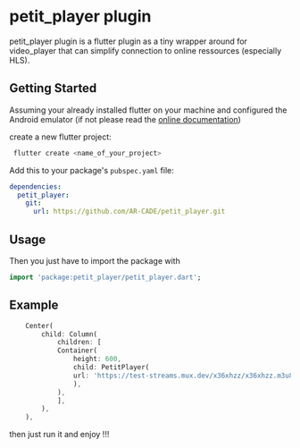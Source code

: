 # petit_player plugin

petit_player plugin is a flutter plugin as a tiny wrapper around for video_player that can simplify connection to online ressources (especially HLS).

## Getting Started

Assuming your already installed flutter on your machine and configured the Android emulator (if not please read the
[online documentation](https://docs.flutter.dev/))

create a new flutter project:

```dart
 flutter create <name_of_your_project>
 ```

Add this to your package's `pubspec.yaml` file:

```yaml
dependencies:
  petit_player:
    git:
      url: https://github.com/AR-CADE/petit_player.git
```

## Usage

Then you just have to import the package with

```dart
import 'package:petit_player/petit_player.dart';
```

## Example

```dart
    Center(
        child: Column(
            children: [
            Container(
                height: 600,
                child: PetitPlayer(
                url: 'https://test-streams.mux.dev/x36xhzz/x36xhzz.m3u8',
                ),
            ),
            ],
        ),
    ),
```

then just run it and enjoy !!!